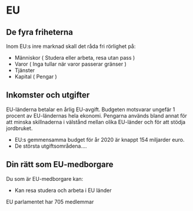 # EU

## De fyra friheterna
Inom EU:s inre marknad skall det råda fri rörlighet på:
- Människor ( Studera eller arbeta, resa utan pass )
- Varor ( Inga tullar när varor passerar gränser )
- Tjänster
- Kapital ( Pengar )

## Inkomster och utgifter
EU-länderna betalar en årlig EU-avgift. Budgeten motsvarar ungefär 1 procent av EU-ländernas hela ekonomi. Pengarna används bland annat för att minska skillnaderna i välstånd mellan olika EU-länder och för att stödja jordbruket.	
- EU:s gemmensamma budget för år 2020 är knappt 154 miljarder euro.
- De största utgiftsområdena….

## Din rätt som EU-medborgare
Du som är EU-medborgare kan:
- Kan resa studera och arbeta i EU länder

EU parlamentet har 705 medlemmar

